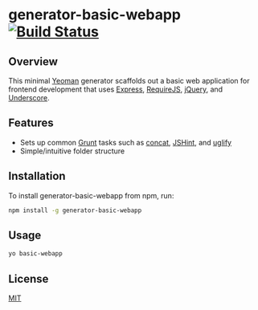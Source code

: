 # generator-basic-webapp [![Build Status](https://travis-ci.org/JaminMa/generator-basic-webapp.svg?branch=master)](https://travis-ci.org/JaminMa/generator-basic-webapp)


## Overview

This minimal [Yeoman](http://yeoman.io) generator scaffolds out a basic web application for frontend development that uses [Express](http://expressjs.com),  [RequireJS](http://requirejs.org), [jQuery](https://jquery.com), and [Underscore](http://underscorejs.org).

## Features

+ Sets up common [Grunt](http://gruntjs.com) tasks such as [concat](https://github.com/gruntjs/grunt-contrib-concat), [JSHint](https://github.com/gruntjs/grunt-contrib-jshint), and [uglify](https://github.com/gruntjs/grunt-contrib-uglify)
+ Simple/intuitive folder structure

## Installation

To install generator-basic-webapp from npm, run:

```bash
npm install -g generator-basic-webapp
```

## Usage

```bash
yo basic-webapp
```

## License

[MIT](http://opensource.org/licenses/MIT)
